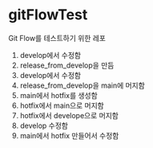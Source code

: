 # gitFlowTest
Git Flow를 테스트하기 위한 레포


1. develop에서 수정함
2. release_from_develop을 만듬
3. develop에서 수정함
4. release_from_develop을 main에 머지함
5. main에서 hotfix를 생성함
6. hotfix에서 main으로 머지함
7. hotfix에서 develope으로 머지함
8. develop 수정함
9. main에서 hotfix 만들어서 수정함

